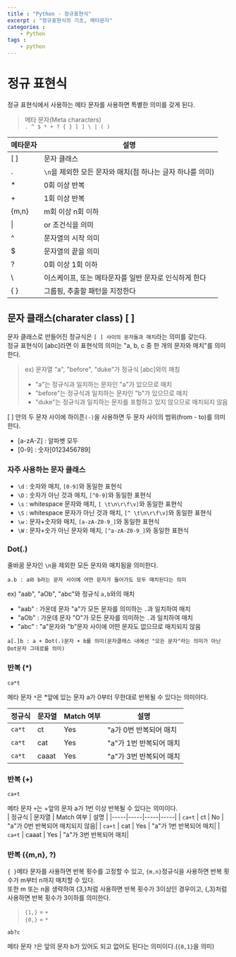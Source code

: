 ```yaml
---
title : "Python - 정규표현식"
excerpt : "정규표현식의 기초, 메타문자"
categories :
    - Python
tags :
    - python
---
```


정규 표현식
===========
정규 표현식에서 사용하는 메타 문자를 사용하면 특별한 의미를 갖게 된다.  
> 메타 문자(Meta characters)  
`. ^ $ * + ? { } [ ] \ | ( )`

| 메타문자 | 설명 |
| ----- | ----- |
| [ ] | 문자 클래스 |
| . | `\n`을 제외한 모든 문자와 매치(점 하나는 글자 하나를 의미) |
| * | 0회 이상 반복 |
| + | 1회 이상 반복 |
| {m,n} | m회 이상 n회 이하 |
| \| | or 조건식을 의미 |
| ^ | 문자열의 시작 의미 |
| $ | 문자열의 끝을 의미 |
| ? | 0회 이상 1회 이하|
| \ | 이스케이프, 또는 메타문자를 일반 문자로 인식하게 한다 |
| { } | 그룹핑, 추출할 패턴을 지정한다 |


## 문자 클래스(charater class) [ ]
문자 클래스로 만들어진 정규식은 `[ ] 사이의 문자들과 매치`라는 의미를 갖는다.  
정규 표현식이 [abc]라면 이 표현식의 의미는 "a, b, c 중 한 개의 문자와 매치"를 의미한다.
> ex) 문자열 "a", "before", "duke"가 정규식 [abc]와의 매칭
> - "a"는 정규식과 일치하는 문자인 "a"가 있으므로 매치
> - "before"는 정규식과 일치하는 문자인 "b"가 있으므로 매치
> - "duke"는 정규식과 일치하는 문자를 포함하고 있지 않으므로 매치되지 않음

 [ ] 안의 두 문자 사이에 하이픈`(-)`을 사용하면 두 문자 사이의 범위(from - to)를 의미한다.
 - [a-zA-Z] : 알파벳 모두
 - [0-9] : 숫자[0123456789]

### 자주 사용하는 문자 클래스
- `\d` : 숫자와 매치, `[0-9]`와 동일한 표현식
- `\D` : 숫자가 아닌 것과 매치, `[^0-9]`와 동일한 표현식
- `\s` : whitespace 문자와 매치, `[ \t\n\r\f\v]`와 동일한 표현식
- `\S` : whitespace 문자가 아닌 것과 매치, `[^ \t\n\r\f\v]`와 동일한 표현식
- `\w` : 문자+숫자와 매치, `[a-zA-Z0-9_]`와 동일한 표현식
- `\W` : 문자+숫가 아닌 문자와 매치, `[^a-zA-Z0-9_]`와 동일한 표현식

### Dot(.)
줄바꿈 문자인 `\n`을 제외한 모든 문자와 매치됨을 의미한다.  
```
a.b : a와 b라는 문자 사이에 어떤 문자가 들어가도 모두 매치된다는 의미
```
ex) "aab", "aOb", "abc"와 정규식 `a,b`와의 매치
- "aab" : 가운데 문자 "a"가 모든 문자를 의미하는 `.`과 일치하여 매치
- "aOb" : 가운데 문자 "O"가 모든 문자를 의미하는 `.`과 일치하여 매치
- "abc" : "a"문자와 "b"문자 사이에 어떤 문자도 없으므로 매치되지 않음  

```
a[.]b : a + Dot(.)문자 + b를 의미(문자클래스 내에선 "모든 문자"라는 의미가 아닌 Dot문자 그대로를 의미)
```
### 반복 (*)
```
ca*t
```
메타 문자 `*`은 *앞에 있는 문자 a가 0부터 무한대로 반복될 수 있다는 의미이다.

| 정규식 | 문자열 | Match 여부 | 설명 |
| ----- | ----- | ----- | ----- |
| `ca*t` | ct | Yes | "a가 0번 반복되어 매치 |
| `ca*t` | cat | Yes | "a"가 1번 반복되어 매치 |
| `ca*t` | caaat | Yes | "a"가 3번 반복되어 매치 |

### 반복 (+)
```
ca+t
```
메타 문자 `+`는 +앞의 문자 a가 1번 이상 반복될 수 있다는 의미이다.  
| 정규식 | 문자열 | Match 여부 | 설명 |
|-----|-----|-----|-----|
| `ca+t` | ct | No | "a"가 0번 반복되어 매치되지 않음|
| `ca+t` | cat | Yes | "a"가 1번 반복되어 매치|
| `ca+t` | caaat | Yes | "a"가 3번 반복되어 매치|
### 반복 ({m,n}, ?)
`{ }`메타 문자를 사용하면 반복 횟수를 고정할 수 있고, `{m,n}`정규식을 사용하면 반복 횟수가 m부터 n까지 매치할 수 있다.  
또한 m 또는 n을 생략하여 {3,}처럼 사용하면 반복 횟수가 3이상인 경우이고, {,3}처럼 사용하면 반복 횟수가 3이하를 의미한다.
> `{1,}` = `+`  
> `{0,}` = `*`  

```
ab?c
```
메타 문자 `?`은 앞의 문자 b가 있어도 되고 없어도 된다는 의미이다.(`{0,1}`을 의미)